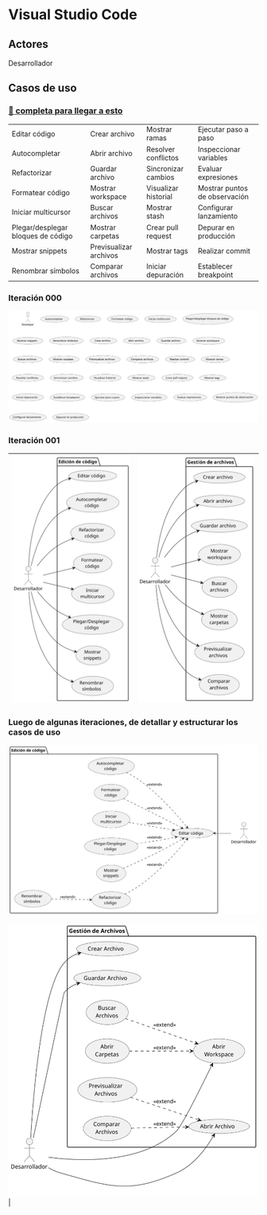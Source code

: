 # Visual Studio Code

## Actores

Desarrollador

## Casos de uso

### [🚬 completa para llegar a esto](🚬.md)

|||||
|-|-|-|-|
|Editar código|Crear archivo|Mostrar ramas|Ejecutar paso a paso
|Autocompletar|Abrir archivo|Resolver conflictos|Inspeccionar variables
|Refactorizar|Guardar archivo|Sincronizar cambios|Evaluar expresiones
|Formatear código|Mostrar workspace|Visualizar historial|Mostrar puntos de observación
|Iniciar multicursor|Buscar archivos|Mostrar stash|Configurar lanzamiento
|Plegar/desplegar bloques de código|Mostrar carpetas|Crear pull request|Depurar en producción
|Mostrar snippets|Previsualizar archivos|Mostrar tags|Realizar commit
|Renombrar símbolos|Comparar archivos|Iniciar depuración|Establecer breakpoint

### Iteración 000

![](/images/UNEATLANTICO/idsw1/vscode/ddr-AyCdU-v0.svg)

### Iteración 001

|![](/images/UNEATLANTICO/idsw1/vscode/ddr-AyCdU-v1-01.svg)|![](/images/UNEATLANTICO/idsw1/vscode/ddr-AyCdU-v1-02.svg)|
|-|-|

### Luego de algunas iteraciones, de detallar y estructurar los casos de uso

![](/images/UNEATLANTICO/idsw1/vscode/ddr-AyCdU-vE-01.svg)

![](/images/UNEATLANTICO/idsw1/vscode/ddr-AyCdU-vE-02.svg)|

